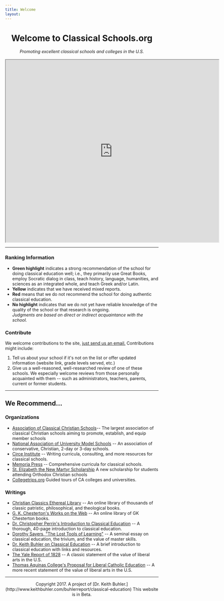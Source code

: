 ```yaml
---
title: Welcome
layout: 
---
```



<center><h1> Welcome to Classical Schools.org</h1>
<i>Promoting excellent classical schools and colleges in the U.S.</i>

<br>
<br>

<iframe src="https://docs.google.com/spreadsheets/d/1EfK8tTQCMRCGXG0WtnAt7QgME15Lr2N-9E9utusCG_Y/pubhtml?widget=true&amp;headers=false" height="600" width="700"></iframe>

<br>

</center>

---- 

### Ranking Information

- **Green highlight** indicates a strong recommendation of the school for doing classical education well; i.e., they primarily use Great Books, employ Socratic dialog in class, teach history, language, humanities, and sciences as an integrated whole, and teach Greek and/or Latin. 
- **Yellow** indicates that we have received mixed reports. 
- **Red** means that we do not recommend the school for doing authentic classical education. 
- **No highlight** indicates that we do not yet have reliable knowledge of the quality of the school or that research is ongoing.  
*Judgments are based on direct or indirect acquaintance with the school.*

### Contribute

We welcome contributions to the site, [just send us an email.](emailto:info@buhlerreport.com) Contributions might include:

1. Tell us about your school if it's not on the list or offer updated information (website link, grade levels served, etc.)
2. Give us a well-reasoned, well-researched review of one of these schools. We especially welcome reviews from those personally acquainted with them -- such as administrators, teachers, parents, current or former students. 

----

## We Recommend... 

### Organizations

- [Association of Classical Christian Schools](http://accsedu.org)-- The largest association of classical Christian schools aiming to promote, establish, and equip member schools
- [National Association of University Model Schools](http://naums.net/) -- An association of conservative, Christian, 2-day or 3-day schools.
- [Circe Institute](https://www.circeinstitute.org/) -- Writing curricula, consulting, and more resources for classical schools.
- [Memoria Press](https://www.memoriapress.com/) -- Comprehensive curricula for classical schools.
- [St. Elizabeth the New Martyr Scholarship](https://docs.google.com/forms/d/e/1FAIpQLSfn4kEJmi_NTMiyb02KP9yKZ-u2hyFgUZ1tfAyFYsicl7CXGA/viewform&sa=D&ust=1485462122349000&usg=AFQjCNGTyVk_1rwjEc3ChUVBxUVkUnZU2g) A new scholarship for students attending Orthodox Christian schools
- [Collegetrips.org](http://Collegetrips.org) Guided tours of CA colleges and universities.

### Writings

- [Christian Classics Ethereal Library](http://www.ccel.org/) -- An online library of thousands of classic patristic, philosophical, and theological books.
- [G. K. Chesterton's Works on the Web](http://www.cse.dmu.ac.uk/~mward/gkc/books/) -- An online library of GK Chesterton books.
- [Dr. Christopher Perrin's Introduction to Classical Education](https://drive.google.com/file/d/0B0CYQDZ8AWu8T29jRnRScmFGVGM/view&sa=D&ust=1485462122350000&usg=AFQjCNGCWrZKQbxuMr3Mib72fzaKbmX4rg) -- A thorough, 40-page introduction to classical education.
-  [Dorothy Sayers, "The Lost Tools of Learning"](http://www.gbt.org/text/sayers.html) -- A seminal essay on classical education, the trivium, and the value of master skills.
-  [Dr. Keith Buhler on Classical Education](http://www.keithbuhler.com/buhlerreport/classical-education/) -- A brief introduction to classical education with links and resources.
- [The Yale Report of 1828](http://www.keithbuhler.com/yalereport) -- A classic statement of the value of liberal arts in the U.S.
- [Thomas Aquinas College's Proposal for Liberal Catholic Education](http://www.keithbuhler.com/buhlerreport/classical%20education/2017/01/26/Thomas-Aquinas-College's-Proposal-For-Liberal-Education.html)  -- A more recent statement of the value of liberal arts in the U.S.


----

<center data-markdown>
Copyright 2017. A project of [Dr. Keith Buhler.](http://www.keithbuhler.com/buhlerreport/classical-education) This website is in Beta. 
</center>
